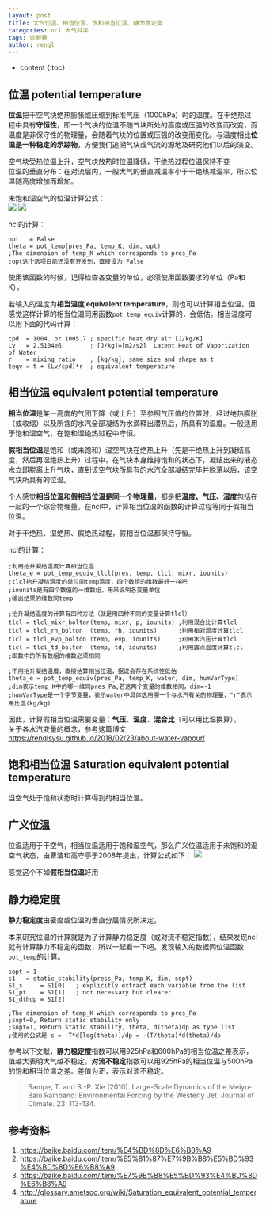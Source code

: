 ```yaml
---
layout: post
title: 大气位温、相当位温、饱和相当位温、静力稳定度
categories: ncl 大气科学
tags: 诊断量
author: renql
---
```


* content
{:toc}

## 位温 potential temperature ##
**位温**把干空气块绝热膨胀或压缩到标准气压（1000hPa）时的温度。在干绝热过程中具有**守恒性**，即一个气块的位温不随气块所处的高度或压强的改变而改变，而温度是非保守性的物理量，会随着气块的位置或压强的改变而变化。与温度相比**位温是一种稳定的示踪物**，方便我们追溯气块或气流的源地及研究他们以后的演变。

空气块受热位温上升，空气块放热时位温降低，干绝热过程位温保持不变  
位温的垂直分布：在对流层内，一般大气的垂直减温率小于干绝热减温率，所以位温随高度增加而增加。

未饱和湿空气的位温计算公式：  
![](https://gss3.bdstatic.com/7Po3dSag_xI4khGkpoWK1HF6hhy/baike/pic/item/a2cc7cd98d1001e9769209b0bc0e7bec55e797e6.jpg)
![](https://gss0.bdstatic.com/94o3dSag_xI4khGkpoWK1HF6hhy/baike/pic/item/79f0f736afc37931c2c29e96efc4b74542a911e2.jpg)

ncl的计算：
```
opt   = False
theta = pot_temp(pres_Pa, temp_K, dim, opt)
;The dimension of temp_K which corresponds to pres_Pa
;opt这个选项目前还没有开发到，直接设为 False
```
使用该函数的时候，记得检查各变量的单位，必须使用函数要求的单位（Pa和K）。

若输入的温度为**相当温度 equivalent temperature**，则也可以计算相当位温，但感觉这样计算的相当位温同用函数`pot_temp_equiv`计算的，会低估。相当温度可以用下面的代码计算：  
```
cpd  = 1004. or 1005.7 ; specific heat dry air [J/kg/K]
Lv   = 2.5104e6        ; [J/kg]=[m2/s2]  Latent Heat of Vaporization of Water
r    = mixing_ratio    ; [kg/kg]; same size and shape as t 
teqv = t + (Lv/cpd)*r  ; equivalent temperature 
```

## 相当位温 equivalent potential temperature ##
**相当位温**是某一高度的气团下降（或上升）至参照气压值的位置时，经过绝热膨胀（或收缩）以及所含的水汽全部凝结为水滴释出潜热后，所具有的温度。一般适用于饱和湿空气，在饱和湿绝热过程中守恒。

**假相当位温**是饱和（或未饱和）湿空气块在绝热上升（先是干绝热上升到凝结高度，然后再湿绝热上升）过程中，在气块本身维持饱和的状态下，凝结出来的液态水立即脱离上升气块，直到该空气块所具有的水汽全部凝结完毕并脱落以后，该空气块所具有的位温。

个人感觉**相当位温和假相当位温是同一个物理量**，都是把**温度、气压、湿度**包括在一起的一个综合物理量。在ncl中，计算相当位温的函数的计算过程等同于假相当位温。

对于干绝热、湿绝热、假绝热过程，假相当位温都保持守恒。

ncl的计算：
```
;利用抬升凝结温度计算相当位温
theta_e = pot_temp_equiv_tlcl(pres, temp, tlcl, mixr, iounits)
;tlcl抬升凝结温度的单位同temp温度，四个数组的维数最好一样吧
;iounits是有四个数值的一维数组，用来说明各变量单位
;输出结果的维数同temp

;抬升凝结温度的计算有四种方法（就是用四种不同的变量计算tlcl）
tlcl = tlcl_mixr_bolton(temp, mixr, p, iounits) ;利用混合比计算tlcl
tlcl = tlcl_rh_bolton  (temp, rh, iounits)      ;利用相对湿度计算tlcl
tlcl = tlcl_evp_bolton (temp, evp, iounits)     ;利用水汽压计算tlcl
tlcl = tlcl_td_bolton  (temp, td, iounits)      ;利用露点温度计算tlcl
;函数中的所有数组的维数必须相同

;不用抬升凝结温度，直接估算相当位温，据说会存在系统性低估
theta_e = pot_temp_equiv(pres_Pa, temp_K, water, dim, humVarType)
;dim表示temp_K中的哪一维同pres_Pa,若这两个变量的维数相同，dim=-1
;humVarType是一个字节变量，表示water中具体选用哪一个与水汽有关的物理量，"r"表示用比湿(kg/kg)
```

因此，计算假相当位温需要变量：**气压**、**温度**、**混合比**（可以用比湿换算）。   
关于各水汽变量的概念，参考这篇博文<a href="https://renqlsysu.github.io/2018/02/23/about-water-vapour/" target="_blank">https://renqlsysu.github.io/2018/02/23/about-water-vapour/</a>

## 饱和相当位温 Saturation equivalent potential temperature ##
当空气处于饱和状态时计算得到的相当位温。

## 广义位温 ##
位温适用于干空气，相当位温适用于饱和湿空气，那么广义位温适用于未饱和的湿空气状态，由曹洁和高守亭于2008年提出，计算公式如下：
![](https://gss0.bdstatic.com/94o3dSag_xI4khGkpoWK1HF6hhy/baike/pic/item/cf1b9d16fdfaaf51a3dc8800885494eef01f7a55.jpg)

感觉这个不如**假相当位温**好用

## 静力稳定度 ##
**静力稳定度**由密度或位温的垂直分层情况所决定。  

本来研究位温的计算就是为了计算静力稳定度（或对流不稳定指数），结果发现ncl就有计算静力不稳定的函数，所以一起看一下吧。发现输入的数据同位温函数`pot_temp`的计算。
```
sopt = 1
s1   = static_stability(press_Pa, temp_K, dim, sopt)
S1_s     = S1[0]   ; explicitly extract each variable from the list
S1_pt    = S1[1]   ; not necessary but clearer
S1_dthdp = S1[2]

;The dimension of temp_K which corresponds to pres_Pa
;sopt=0, Return static stability only
;sopt=1, Return static stability, theta, d(theta)dp as type list
;使用的公式是 s = -T*d[log(theta)]/dp = -(T/theta)*d(theta)/dp
```

参考以下文献，**静力稳定度**指数可以用925hPa和600hPa的相当位温之差表示，值越大表明大气越不稳定。**对流不稳定**指数可以用925hPa的相当位温与500hPa的饱和相当位温之差。差值为正，表示对流不稳定。  
> Sampe, T. and S.-P. Xie (2010). Large-Scale Dynamics of the Meiyu-Baiu Rainband: Environmental Forcing by the Westerly Jet. Journal of Climate. 23: 113-134.  

## 参考资料 ##
1. https://baike.baidu.com/item/%E4%BD%8D%E6%B8%A9  
2. https://baike.baidu.com/item/%E5%81%87%E7%9B%B8%E5%BD%93%E4%BD%8D%E6%B8%A9  
3. https://baike.baidu.com/item/%E7%9B%B8%E5%BD%93%E4%BD%8D%E6%B8%A9  
4. http://glossary.ametsoc.org/wiki/Saturation_equivalent_potential_temperature  
